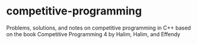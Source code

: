 # competitive-programming
Problems, solutions, and notes on competitive programming in C++ based on the book Competitive Programming 4 by Halim, Halim, and Effendy
